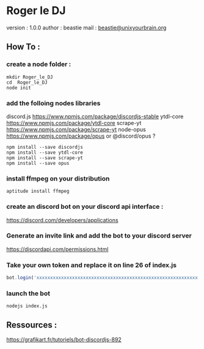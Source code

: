 # Roger le DJ

version : 1.0.0
author : beastie
mail : beastie@unixyourbrain.org

## How To :

### create a node folder :
```
mkdir Roger_le_DJ
cd  Roger_le_DJ
node init
```

### add the folloing nodes libraries
discord.js https://www.npmjs.com/package/discordjs-stable
ytdl-core https://www.npmjs.com/package/ytdl-core
scrape-yt https://www.npmjs.com/package/scrape-yt
node-opus https://www.npmjs.com/package/opus or @discord/opus ?
```
npm install --save discordjs
npm install --save ytdl-core
npm install --save scrape-yt
npm install --save opus
```

### install ffmpeg on your distribution
```
aptitude install ffmpeg
```

### create an discord bot on your discord api interface :
https://discord.com/developers/applications

### Generate an invite link and add the bot to your discord server
https://discordapi.com/permissions.html

### Take your own token and replace it on line 26 of index.js
```js
bot.login('xxxxxxxxxxxxxxxxxxxxxxxxxxxxxxxxxxxxxxxxxxxxxxxxxxxxxxxxxxx')
```

### launch the bot
```
nodejs index.js
```

## Ressources : 
https://grafikart.fr/tutoriels/bot-discordjs-892
